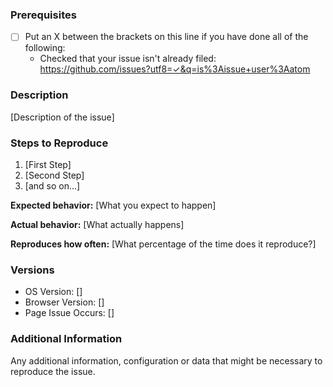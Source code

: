 ### Prerequisites

* [ ] Put an X between the brackets on this line if you have done all of the following:
    * Checked that your issue isn't already filed: https://github.com/issues?utf8=✓&q=is%3Aissue+user%3Aatom

### Description

[Description of the issue]

### Steps to Reproduce

1. [First Step]
2. [Second Step]
3. [and so on...]

**Expected behavior:** [What you expect to happen]

**Actual behavior:** [What actually happens]

**Reproduces how often:** [What percentage of the time does it reproduce?]

### Versions

* OS Version: []
* Browser Version: []
* Page Issue Occurs: []

### Additional Information

Any additional information, configuration or data that might be necessary to reproduce the issue.

